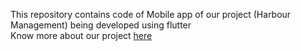 This repository contains code of Mobile app of our project (Harbour Management) being developed using flutter
<br>Know more about our project <a href="https://abhijhacodes.github.io/techfreaks/">here</a> 
